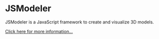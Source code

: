 JSModeler
=========

JSModeler is a JavaScript framework to create and visualize 3D models.

<a href="https://github.com/kovacsv/JSModeler/wiki">Click here for more information...</a>
